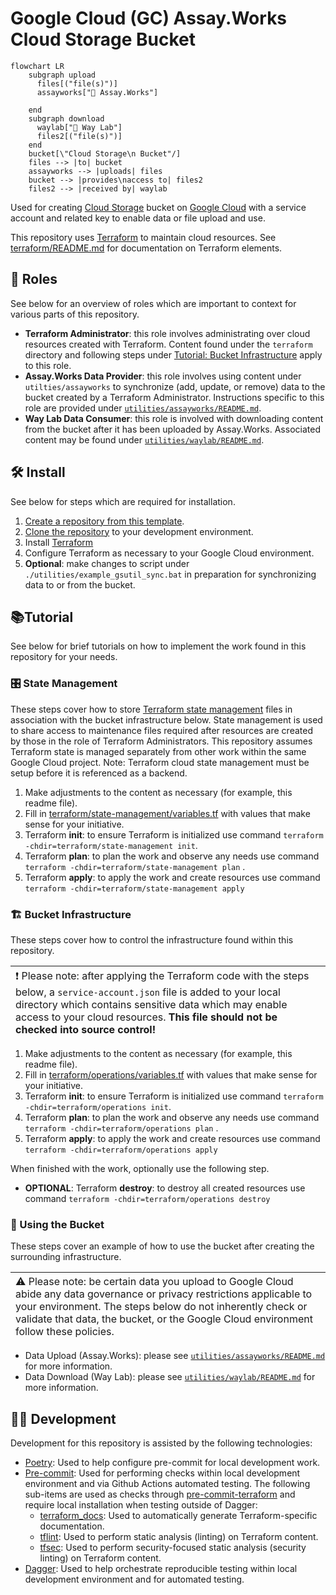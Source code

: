 # Google Cloud (GC) Assay.Works Cloud Storage Bucket

```mermaid
flowchart LR
    subgraph upload
      files[("file(s)")]
      assayworks["👤 Assay.Works"]

    end
    subgraph download
      waylab["👤 Way Lab"]
      files2[("file(s)")]
    end
    bucket[\"Cloud Storage\n Bucket"/]
    files --> |to| bucket
    assayworks --> |uploads| files
    bucket --> |provides\naccess to| files2
    files2 --> |received by| waylab

```

Used for creating [Cloud Storage](https://cloud.google.com/storage/) bucket on [Google Cloud](https://cloud.google.com/) with a service account and related key to enable data or file upload and use.

This repository uses [Terraform](https://developer.hashicorp.com/terraform/intro) to maintain cloud resources. See [terraform/README.md](terraform/README.md) for documentation on Terraform elements.

## 👥 Roles

See below for an overview of roles which are important to context for various parts of this repository.

- __Terraform Administrator__: this role involves administrating over cloud resources created with Terraform. Content found under the `terraform` directory and following steps under [Tutorial: Bucket Infrastructure](#%EF%B8%8F-bucket-infrastructure) apply to this role.
- __Assay.Works Data Provider__: this role involves using content under `utilties/assayworks` to synchronize (add, update, or remove) data to the bucket created by a Terraform Administrator. Instructions specific to this role are provided under [`utilities/assayworks/README.md`](utilities/assayworks/README.md).
- __Way Lab Data Consumer__: this role is involved with downloading content from the bucket after it has been uploaded by Assay.Works. Associated content may be found under [`utilities/waylab/README.md`](utilities/waylab/README.md).

## 🛠️ Install

See below for steps which are required for installation.

1. [Create a repository from this template](https://docs.github.com/en/repositories/creating-and-managing-repositories/creating-a-repository-from-a-template).
1. [Clone the repository](https://docs.github.com/en/repositories/creating-and-managing-repositories/cloning-a-repository) to your development environment.
1. Install [Terraform](https://developer.hashicorp.com/terraform/tutorials/aws-get-started/install-cli)
1. Configure Terraform as necessary to your Google Cloud environment.
1. __Optional__: make changes to script under `./utilities/example_gsutil_sync.bat` in preparation for synchronizing data to or from the bucket.

## :books:Tutorial

See below for brief tutorials on how to implement the work found in this repository for your needs.

### 🎛️ State Management

These steps cover how to store [Terraform state management](https://developer.hashicorp.com/terraform/language/state) files in association with the bucket infrastructure below.
State management is used to share access to maintenance files required after resources are created by those in the role of Terraform Administrators.
This repository assumes Terraform state is managed separately from other work within the same Google Cloud project.
Note: Terraform cloud state management must be setup before it is referenced as a backend.

1. Make adjustments to the content as necessary (for example, this readme file).
1. Fill in [terraform/state-management/variables.tf](terraform/variables.tf) with values that make sense for your initiative.
1. Terraform __init__: to ensure Terraform is initialized use command `terraform -chdir=terraform/state-management init`.
1. Terraform __plan__: to plan the work and observe any needs use command `terraform -chdir=terraform/state-management plan` .
1. Terraform __apply__: to apply the work and create resources use command `terraform -chdir=terraform/state-management apply`

### 🏗️ Bucket Infrastructure

These steps cover how to control the infrastructure found within this repository.

| <span style="text-align:left;float:left;font-weight:normal;">:exclamation:  Please note: after applying the Terraform code with the steps below, a `service-account.json` file is added to your local directory which contains sensitive data which may enable access to your cloud resources. __This file should not be checked into source control!__</span>   |
|-----------------------------------------|

1. Make adjustments to the content as necessary (for example, this readme file).
1. Fill in [terraform/operations/variables.tf](terraform/variables.tf) with values that make sense for your initiative.
1. Terraform __init__: to ensure Terraform is initialized use command `terraform -chdir=terraform/operations init`.
1. Terraform __plan__: to plan the work and observe any needs use command `terraform -chdir=terraform/operations plan` .
1. Terraform __apply__: to apply the work and create resources use command `terraform -chdir=terraform/operations apply`

When finished with the work, optionally use the following step.

- __OPTIONAL__: Terraform __destroy__: to destroy all created resources use command `terraform -chdir=terraform/operations destroy`

### 📁 Using the Bucket

These steps cover an example of how to use the bucket after creating the surrounding infrastructure.

| <span style="text-align:left;float:left;font-weight:normal;"> ⚠️  Please note: be certain data you upload to Google Cloud abide any data governance or privacy restrictions applicable to your environment. The steps below do not inherently check or validate that data, the bucket, or the Google Cloud environment follow these policies. </span>   |
|-----------------------------------------|

- Data Upload (Assay.Works): please see [`utilities/assayworks/README.md`](utilities/assayworks/README.md) for more information.
- Data Download (Way Lab): please see [`utilities/waylab/README.md`](utilities/waylab/README.md) for more information.

## 🧑‍💻 Development

Development for this repository is assisted by the following technologies:

- [Poetry](https://python-poetry.org/docs/): Used to help configure pre-commit for local development work.
- [Pre-commit](https://pre-commit.com): Used for performing checks within local development environment and via Github Actions automated testing. The following sub-items are used as checks through [pre-commit-terraform](https://github.com/antonbabenko/pre-commit-terraform) and require local installation when testing outside of Dagger:
  - [terraform_docs](https://github.com/terraform-docs/terraform-docs/): Used to automatically generate Terraform-specific documentation.
  - [tflint](https://github.com/terraform-linters/tflint): Used to perform static analysis (linting) on Terraform content.
  - [tfsec](https://github.com/aquasecurity/tfsec): Used to perform security-focused static analysis (security linting) on Terraform content.
- [Dagger](https://docs.dagger.io/): Used to help orchestrate reproducible testing within local development environment and for automated testing.
